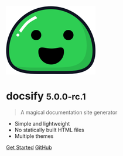 <!-- markdownlint-disable first-line-h1 -->

![logo](_media/icon.svg)

# docsify <small>5.0.0-rc.1</small>

> A magical documentation site generator

- Simple and lightweight
- No statically built HTML files
- Multiple themes

[Get Started](#docsify)
[GitHub](https://github.com/docsifyjs/docsify/)

<!-- ![color](#f0f0f0) -->
<!-- ![](/_media/icon.svg) -->

